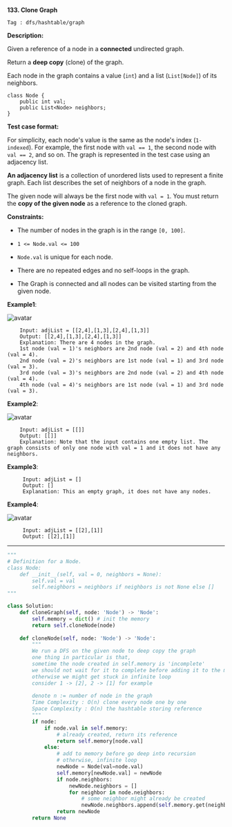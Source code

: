 **133. Clone Graph**

```Tag : dfs/hashtable/graph```

**Description:**

Given a reference of a node in a **connected** undirected graph.

Return a **deep copy** (clone) of the graph.

Each node in the graph contains a value (```int```) and a list (```List[Node]```) of its neighbors.

```
class Node {
    public int val;
    public List<Node> neighbors;
}
```

**Test case format:**

For simplicity, each node's value is the same as the node's index (```1-indexed```). For example, the first node with ```val == 1```, the second node with ```val == 2```, and so on. The graph is represented in the test case using an adjacency list.

**An adjacency list** is a collection of unordered lists used to represent a finite graph. Each list describes the set of neighbors of a node in the graph.

The given node will always be the first node with ```val = 1```. You must return the **copy of the given node** as a reference to the cloned graph.

**Constraints:**

+ The number of nodes in the graph is in the range ```[0, 100]```.

+ ```1 <= Node.val <= 100```

+ ```Node.val``` is unique for each node.

+ There are no repeated edges and no self-loops in the graph.

+ The Graph is connected and all nodes can be visited starting from the given node.

**Example1**:

![avatar](Fig/133-E1.png)

        Input: adjList = [[2,4],[1,3],[2,4],[1,3]]
        Output: [[2,4],[1,3],[2,4],[1,3]]
        Explanation: There are 4 nodes in the graph.
        1st node (val = 1)'s neighbors are 2nd node (val = 2) and 4th node (val = 4).
        2nd node (val = 2)'s neighbors are 1st node (val = 1) and 3rd node (val = 3).
        3rd node (val = 3)'s neighbors are 2nd node (val = 2) and 4th node (val = 4).
        4th node (val = 4)'s neighbors are 1st node (val = 1) and 3rd node (val = 3).
        
**Example2**:      

![avatar](Fig/133-E2.png)

        Input: adjList = [[]]
        Output: [[]]
        Explanation: Note that the input contains one empty list. The graph consists of only one node with val = 1 and it does not have any neighbors.
 
 **Example3**:      
 
         Input: adjList = []
         Output: []
         Explanation: This an empty graph, it does not have any nodes.
 
 **Example4**:      
 
 ![avatar](Fig/133-E4.png)
 
         Input: adjList = [[2],[1]]
         Output: [[2],[1]]
 
-----------

```python
"""
# Definition for a Node.
class Node:
    def __init__(self, val = 0, neighbors = None):
        self.val = val
        self.neighbors = neighbors if neighbors is not None else []
"""

class Solution:
    def cloneGraph(self, node: 'Node') -> 'Node':
        self.memory = dict() # init the memory
        return self.cloneNode(node)
    
    def cloneNode(self, node: 'Node') -> 'Node':
        """
        We run a DFS on the given node to deep copy the graph
        one thing in particular is that, 
        sometime the node created in self.memory is 'incomplete'
        we should not wait for it to complete before adding it to the meory,
        otherwise we might get stuck in infinite loop
        consider 1 -> [2], 2 -> [1] for example
        
        denote n := number of node in the graph
        Time Complexity : O(n) clone every node one by one
        Space Complexity : O(n) the hashtable storing reference
        """
        if node:
            if node.val in self.memory:
                # already created, return its reference
                return self.memory[node.val]
            else:
                # add to memory before go deep into recursion
                # otherwise, infinite loop
                newNode = Node(val=node.val)
                self.memory[newNode.val] = newNode
                if node.neighbors:
                    newNode.neighbors = []
                    for neighbor in node.neighbors:
                        # some neighbor might already be created
                        newNode.neighbors.append(self.memory.get(neighbor.val, self.cloneNode(neighbor)))
                return newNode
        return None
```
